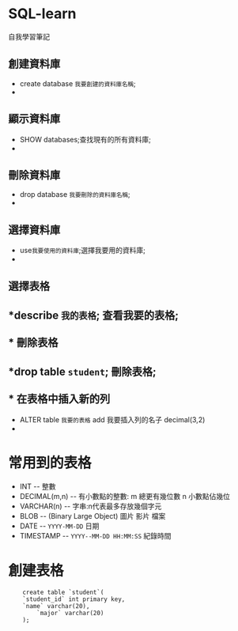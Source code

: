 # SQL-learn
自我學習筆記


創建資料庫 
--
* create database `我要創建的資料庫名稱`;<br>  
* 
顯示資料庫 
--
* SHOW databases;查找現有的所有資料庫;<br>  
* 
刪除資料庫 
--
* drop database `我要刪除的資料庫名稱`;<br>  
* 
選擇資料庫
--
* use`我要使用的資料庫`;選擇我要用的資料庫;<br> 
*  
選擇表格 
--
*describe `我的表格`; 查看我要的表格;<br>  
*
刪除表格 
--
*drop table `student`; 刪除表格;<br>  
*
在表格中插入新的列
--
* ALTER table `我要的表格` add 我要插入列的名子 decimal(3,2)
* 

常用到的表格
=
* INT              -- 整數
* DECIMAL(m,n)     -- 有小數點的整數: m 總更有幾位數  n 小數點佔幾位
* VARCHAR(n)	     -- 字串:n代表最多存放幾個字元
* BLOB			 -- (Binary Large Object) 圖片 影片 檔案
* DATE			 -- `YYYY-MM-DD` 日期
* TIMESTAMP		 -- `YYYY--MM-DD HH:MM:SS` 紀錄時間


創建表格
=
		create table `student`(
		`student_id` int primary key,
 		`name` varchar(20),
    		`major` varchar(20)
		);
